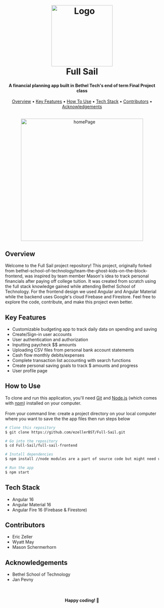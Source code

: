 <h1 align="center">
  <img src="https://github.com/ezellerBST/Full-Sail/blob/dev/full-sail-frontend/src/assets/favicon.png?raw=true" alt="Logo" width="200">
  <br>
  Full Sail
  <br>
</h1>

<h4 align="center">A financial planning app built in Bethel Tech's end of term Final Project class</h4>

<p align="center">
  <a href="#overview">Overview</a> •
  <a href="#key-features">Key Features</a> •
  <a href="#how-to-use">How To Use</a> •
  <a href="#tech-stack">Tech Stack</a> •
  <a href="#contributors">Contributors</a> •
  <a href="#acknowledgements">Acknowledgements</a>
</p>

<br>
<div align="center">
    <img src="" alt="homePage" width="400">
</div>

## Overview
Welcome to the Full Sail project repository! This project, originally forked from bethel-school-of-technology/team-the-ghost-kids-on-the-block-frontend, was inspired by team member Mason's idea to track personal financials after paying off college tuition. It was created from scratch using the full stack knowledge gained while attending Bethel School of Technology. For the frontend design we used Angular and Angular Material while the backend uses Google's cloud Firebase and Firestore. Feel free to explore the code, contribute, and make this project even better.

## Key Features
* Customizable budgeting app to track daily data on spending and saving
* Create/Sign-in user accounts
* User authentication and authorization
* Inputting paycheck $$ amounts
* Uploading CSV files from personal bank account statements
* Cash flow monthly debits/expenses
* Complete transaction list accounting with search functions
* Create personal saving goals to track $ amounts and progress
* User profile page

## How to Use

To clone and run this application, you'll need [Git](https://git-scm.com) and [Node.js](https://nodejs.org/en/download/) (which comes with [npm](http://npmjs.com)) installed on your computer. 
<br><br>
From your command line: create a project directory on your local computer where you want to save the the app files then run steps below

```bash
# Clone this repository
$ git clone https://github.com/ezellerBST/Full-Sail.git

# Go into the repository
$ cd Full-Sail/full-sail-frontend

# Install dependencies
$ npm install //node modules are a part of source code but might need updating

# Run the app
$ npm start
```

## Tech Stack
* Angular 16
* Angular Material 16
* Angular Fire 16 (Firebase & Firestore)

## Contributors
* Eric Zeller
* Wyatt May
* Mason Schermerhorn

## Acknowledgements
* Bethel School of Technology
* Jan Pevny


<br>
<h4 align="center">Happy coding! 🚀</h4>

